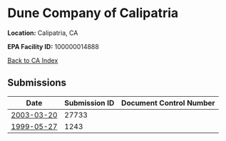 # Dune Company of Calipatria

**Location:** Calipatria, CA

**EPA Facility ID:** 100000014888

[Back to CA Index](../../index.md)

## Submissions

| Date | Submission ID | Document Control Number |
|------|--------------|-------------------------|
| [2003-03-20](submissions/27733.md) | 27733 |  |
| [1999-05-27](submissions/1243.md) | 1243 |  |
